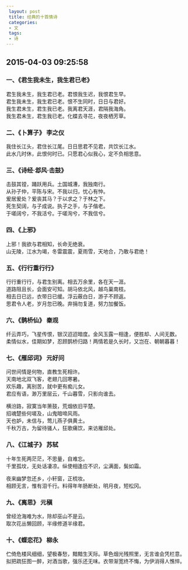 ```yaml
---
 layout: post
 title: 经典的十首情诗
 categories:
 - 文
 tags:
 - 诗
---
```


## 2015-04-03 09:25:58

### 一、《君生我未生，我生君已老》

君生我未生，我生君已老。君恨我生迟，我恨君生早。  
君生我未生，我生君已老。恨不生同时，日日与君好。  
我生君未生，君生我已老。我离君天涯，君隔我海角。  
我生君未生，君生我已老。化蝶去寻花，夜夜栖芳草。

### 二、《卜算子》 李之仪

我住长江头，君住长江尾。日日思君不见君，共饮长江水。  
此水几时休，此恨何时已。只愿君心似我心，定不负相思意。

### 三、《诗经·邶风·击鼓》

击鼓其镗，踊跃用兵。土国城漕，我独南行。  
从孙子仲，平陈与宋。不我以归，忧心有忡。  
爰居爰处？爰丧其马？于以求之？于林之下。  
死生契阔，与子成说。执子之手，与子偕老。  
于嗟阔兮，不我活兮。于嗟洵兮，不我信兮。

### 四、《上邪》

上邪！我欲与君相知，长命无绝衰。  
山无陵，江水为竭，冬雷震震，夏雨雪，天地合，乃敢与君绝！

### 五、《行行重行行》

行行重行行，与君生别离。相去万余里，各在天一涯。  
道路阻且长，会面安可知。胡马依北风，越鸟巢南枝。  
相去日已远，衣带日已缓。浮云蔽白日，游子不顾返。  
思君令人老，岁月忽已晚。弃捐勿复道，努力加餐饭。

### 六、《鹊桥仙》 秦观

纤云弄巧，飞星传恨，银汉迢迢暗度。金风玉露一相逢，便胜却、人间无数。  
柔情似水，佳期如梦，忍顾鹊桥归路！两情若是久长时，又岂在、朝朝暮暮！

### 七、《雁邱词》 元好问

问世间情是何物，直教生死相许。  
天南地北双飞客，老翅几回寒暑。  
欢乐趣，离别苦，就中更有痴儿女。  
君应有语，渺万里层云，千山暮雪，只影向谁去。

横汾路，寂寞当年箫鼓，荒烟依旧平楚。  
招魂楚些何嗟及，山鬼暗啼风雨。  
天也妒，未信与，莺儿燕子俱黄土。  
千秋万古，为留待骚人，狂歌痛饮，来访雁邱处。

### 八、《江城子》 苏轼

十年生死两茫茫，不思量，自难忘。  
千里孤坟，无处话凄凉。纵使相逢应不识，尘满面，鬓如霜。

夜来幽梦忽还乡，小轩窗，正梳妆。  
相顾无言，惟有泪千行。料得年年肠断处，明月夜，短松冈。

### 九、《离思》 元稹

曾经沧海难为水，除却巫山不是云。  
取次花丛懒回顾，半缘修道半缘君。


### 十、《蝶恋花》 柳永

伫倚危楼风细细，望极春愁，黯黯生天际。草色烟光残照里，无言谁会凭栏意。  
拟把疏狂图一醉，对酒当歌，强乐还无味。衣带渐宽终不悔，为伊消得人憔悴。

